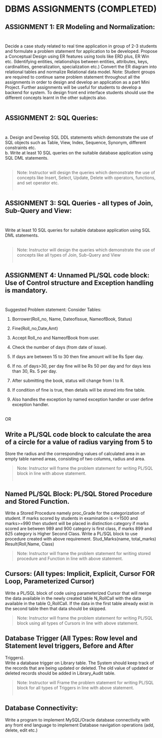 # DBMS ASSIGNMENTS (COMPLETED)
## ASSIGNMENT 1: ER Modeling and Normalization:<br/><br/>
Decide a case study related to real time application in group of 2-3 students and formulate a
problem statement for application to be developed. Propose a Conceptual Design using ER
features using tools like ERD plus, ER Win etc. (Identifying entities, relationships between
entities, attributes, keys, cardinalities, generalization, specialization etc.) Convert the ER diagram
into relational tables and normalize Relational data model.
Note: Student groups are required to continue same problem statement throughout all the
assignments in order to design and develop an application as a part Mini Project. Further
assignments will be useful for students to develop a backend for system. To design front end
interface students should use the different concepts learnt in the other subjects also.
<br/><br/>

## ASSIGNMENT 2: SQL Queries:<br/><br/>
a. Design and Develop SQL DDL statements which demonstrate the use of SQL objects such
as Table, View, Index, Sequence, Synonym, different constraints etc.<br/>
b. Write at least 10 SQL queries on the suitable database application using SQL DML
statements.
<br/><br/>
>Note: Instructor will design the queries which demonstrate the use of concepts like Insert, Select,
>Update, Delete with operators, functions, and set operator etc.
<br/><br/>

## ASSIGNMENT 3: SQL Queries - all types of Join, Sub-Query and View:<br/><br/>
Write at least 10 SQL queries for suitable database application using SQL DML statements.<br/>
<br/>
>Note: Instructor will design the queries which demonstrate the use of concepts like all types of
>Join, Sub-Query and View
<br/><br/>

## ASSIGNMENT 4: Unnamed PL/SQL code block: Use of Control structure and Exception handling is mandatory.<br/><br/>
Suggested Problem statement:
Consider Tables:
  1. Borrower(Roll_no, Name, DateofIssue, NameofBook, Status)
  
  2. Fine(Roll_no,Date,Amt)
  
  3. Accept Roll_no and NameofBook from user.
  
  4. Check the number of days (from date of issue).
  
  5. If days are between 15 to 30 then fine amount will be Rs 5per day.
  
  6. If no. of days>30, per day fine will be Rs 50 per day and for days less than 30, Rs. 5 per
  day.
  
  7. After submitting the book, status will change from I to R.
  
  8. If condition of fine is true, then details will be stored into fine table.
  
  9. Also handles the exception by named exception handler or user define exception handler.<br/><br/>
  
OR<br/>

## Write a PL/SQL code block to calculate the area of a circle for a value of radius varying from 5 to
Store the radius and the corresponding values of calculated area in an empty table named areas,
consisting of two columns, radius and area.
>Note: Instructor will frame the problem statement for writing PL/SQL block in line with above
>statement.
<br/><br/>

## Named PL/SQL Block: PL/SQL Stored Procedure and Stored Function.
Write a Stored Procedure namely proc_Grade for the categorization of student. If marks scored by
students in examination is <=1500 and marks>=990 then student will be placed in distinction
category if marks scored are between 989 and 900 category is first class, if marks 899 and 825
category is Higher Second Class.
Write a PL/SQL block to use procedure created with above requirement.
Stud_Marks(name, total_marks) Result(Roll,Name, Class)
>Note: Instructor will frame the problem statement for writing stored procedure and Function in
>line with above statement.

## Cursors: (All types: Implicit, Explicit, Cursor FOR Loop, Parameterized Cursor)<br/>
Write a PL/SQL block of code using parameterized Cursor that will merge the data available in
the newly created table N_RollCall with the data available in the table O_RollCall. If the data in
the first table already exist in the second table then that data should be skipped.
>Note: Instructor will frame the problem statement for writing PL/SQL block using all types of
>Cursors in line with above statement.

## Database Trigger (All Types: Row level and Statement level triggers, Before and After
Triggers).<br/>
Write a database trigger on Library table. The System should keep track of the records that are
being updated or deleted. The old value of updated or deleted records should be added in
Library_Audit table.
>Note: Instructor will Frame the problem statement for writing PL/SQL block for all types of
>Triggers in line with above statement.
<br/><br/>
## Database Connectivity:
Write a program to implement MySQL/Oracle database connectivity with any front end
language to implement Database navigation operations (add, delete, edit etc.)
<br/><br/>

